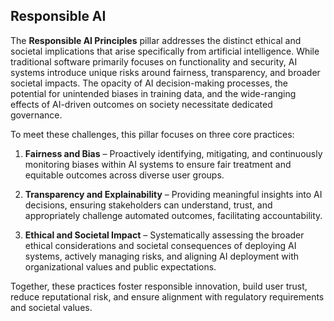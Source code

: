 ## Responsible AI

The **Responsible AI Principles** pillar addresses the distinct ethical and societal implications that arise specifically from artificial intelligence. While traditional software primarily focuses on functionality and security, AI systems introduce unique risks around fairness, transparency, and broader societal impacts. The opacity of AI decision-making processes, the potential for unintended biases in training data, and the wide-ranging effects of AI-driven outcomes on society necessitate dedicated governance.

To meet these challenges, this pillar focuses on three core practices:

1. **Fairness and Bias** – Proactively identifying, mitigating, and continuously monitoring biases within AI systems to ensure fair treatment and equitable outcomes across diverse user groups.

2. **Transparency and Explainability** – Providing meaningful insights into AI decisions, ensuring stakeholders can understand, trust, and appropriately challenge automated outcomes, facilitating accountability.

3. **Ethical and Societal Impact** – Systematically assessing the broader ethical considerations and societal consequences of deploying AI systems, actively managing risks, and aligning AI deployment with organizational values and public expectations.

Together, these practices foster responsible innovation, build user trust, reduce reputational risk, and ensure alignment with regulatory requirements and societal values.
